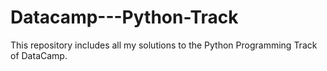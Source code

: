 # Datacamp---Python-Track

This repository includes all my solutions to the Python Programming Track of DataCamp.

